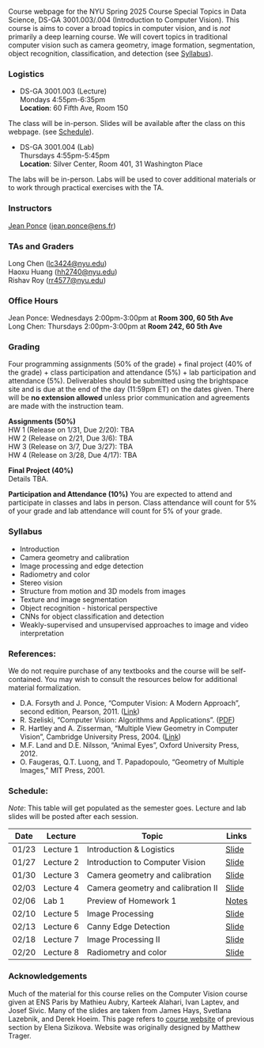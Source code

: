 Course webpage for the NYU Spring 2025 Course Special Topics in Data Science, DS-GA 3001.003/.004 (Introduction to Computer Vision). This course is aims to cover a broad topics in computer vision, and is *not* primarily a deep learning course. We will covert topics in traditional computer vision such as camera geometry, image formation, segmentation, object recognition, classification, and detection (see [Syllabus](#Syllabus)).


### Logistics

* DS-GA 3001.003 (Lecture) \
Mondays 4:55pm-6:35pm  \
**Location**: 60 Fifth Ave, Room 150

The class will be in-person. Slides will be available after the class on this webpage. (see [Schedule](#Schedule)).

* DS-GA 3001.004 (Lab) \
Thursdays 4:55pm-5:45pm \
**Location**: Silver Center, Room 401, 31 Washington Place

The labs will be in-person. Labs will be used to cover additional materials or to work through practical exercises with the TA. 



### Instructors

<a href="https://www.di.ens.fr/~ponce/">Jean Ponce</a> (jean.ponce@ens.fr)

### TAs and Graders
Long Chen (lc3424@nyu.edu)  \
Haoxu Huang (hh2740@nyu.edu)  \
Rishav Roy (rr4577@nyu.edu)

### Office Hours
Jean Ponce: Wednesdays 2:00pm-3:00pm at **Room 300, 60 5th Ave**  \
Long Chen: Thursdays 2:00pm-3:00pm at **Room 242, 60 5th Ave**


### Grading

Four programming assignments (50% of the grade) + final project (40% of the
grade) + class participation and attendance (5%) + lab participation and attendance (5%). Deliverables should be submitted using the brightspace site and is due at the end of the day (11:59pm ET) on the dates given. There will be **no extension allowed** unless prior communication and agreements are made with the instruction team.

**Assignments (50%)** \
HW 1 (Release on 1/31, Due 2/20): TBA \
HW 2 (Release on 2/21, Due 3/6): TBA  \
HW 3 (Release on 3/7, Due 3/27): TBA  \
HW 4 (Release on 3/28, Due 4/17): TBA

**Final Project (40%)** \
Details TBA.

**Participation and Attendance (10%)**
You are expected to attend and participate in classes and labs in person. Class attendance will count for 5% of your grade and lab attendance will count for 5% of your grade.


<a name="Syllabus"></a>
### Syllabus 
  * Introduction
  * Camera geometry and calibration
  * Image processing and edge detection
  * Radiometry and color
  * Stereo vision
  * Structure from motion and 3D models from images
  * Texture and image segmentation
  * Object recognition - historical perspective
  * CNNs for object classification and detection
  * Weakly-supervised and unsupervised approaches to image and video interpretation


### References:
We do not require purchase of any textbooks and the course will be self-contained. You may wish to consult the resources below for additional material formalization. 

* D.A. Forsyth and J. Ponce, “Computer Vision: A Modern Approach”, second edition, Pearson, 2011. (<a href="https://www.pearson.com/us/higher-education/program/Forsyth-Computer-Vision-A-Modern-Approach-2nd-Edition/PGM111082.html">Link</a>)
* R. Szeliski, “Computer Vision: Algorithms and Applications”. (<a href="http://szeliski.org/Book/">PDF</a>)
* R. Hartley and A. Zisserman, “Multiple View Geometry in Computer Vision”, Cambridge University Press, 2004. (<a href="https://www.robots.ox.ac.uk/~vgg/hzbook/">Link</a>)
* M.F. Land and D.E. Nilsson, “Animal Eyes”, Oxford University Press, 2012.
* O. Faugeras, Q.T. Luong, and T. Papadopoulo, “Geometry of Multiple Images,” MIT Press, 2001.


<a name="Schedule"></a>
### Schedule:

*Note*: This table will get populated as the semester goes. Lecture and lab slides will be posted after each session.

| Date   | Lecture  | Topic                              | Links |
|--------|---------|-----------------------------------|-------|
| 01/23  | Lecture 1 | Introduction & Logistics | [Slide](https://www.di.ens.fr/~ponce/lect1.pptx) |
| 01/27  | Lecture 2 | Introduction to Computer Vision | [Slide](https://www.di.ens.fr/~ponce/lect2.pptx) |
| 01/30  | Lecture 3 | Camera geometry and calibration | [Slide](https://www.di.ens.fr/~ponce/lect3.pptx) |
| 02/03  | Lecture 4 | Camera geometry and calibration II | [Slide](https://docs.google.com/presentation/d/1rJJDl-FF6vBfNLpssOemIQcRfWEEsrYL/edit?usp=sharing) |
| 02/06  | Lab 1 | Preview of Homework 1 | [Notes](https://drive.google.com/file/d/1VF82msNocS9qiuuPJuHTJD9VhIL9g9Ri/view?usp=sharing) |
| 02/10  | Lecture 5 | Image Processing | [Slide](https://drive.google.com/file/d/1XGB6hrCqC3PrWeDG68B7zxws1wWzLfbd/view?usp=sharing) |
| 02/13  | Lecture 6 | Canny Edge Detection | [Slide](https://docs.google.com/presentation/d/14HmQmWEkC_DEDTyaDF1nig7cKurWkZ2L/edit?usp=sharing) |
| 02/18  | Lecture 7 | Image Processing II | [Slide](https://docs.google.com/presentation/d/1WDq9yJKQ_qjDmkJOZIH91TZ5H5ewSzLS/edit?usp=sharing) |
| 02/20  | Lecture 8 | Radiometry and color | [Slide](https://docs.google.com/presentation/d/1EUgUNxO4SffPanEGIwwNuEemIGt1ZfWC/edit?usp=sharing) |

### Acknowledgements
Much of the material for this course relies on the Computer Vision course given at ENS Paris by Mathieu Aubry, Karteek Alahari, Ivan Laptev, and Josef Sivic. Many of the slides are taken from James Hays, Svetlana Lazebnik, and Derek Hoeim. This page refers to <a href="https://esizikova.github.io/introCV-spring2022/">course website</a> of previous section by Elena Sizikova. Website was originally designed by Matthew Trager.